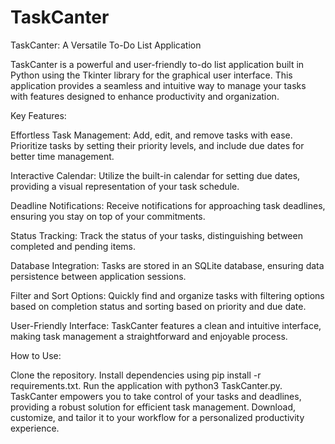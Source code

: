 # TaskCanter
TaskCanter: A Versatile To-Do List Application

TaskCanter is a powerful and user-friendly to-do list application built in Python using the Tkinter library for the graphical user interface. This application provides a seamless and intuitive way to manage your tasks with features designed to enhance productivity and organization.

Key Features:

Effortless Task Management: Add, edit, and remove tasks with ease. Prioritize tasks by setting their priority levels, and include due dates for better time management.

Interactive Calendar: Utilize the built-in calendar for setting due dates, providing a visual representation of your task schedule.

Deadline Notifications: Receive notifications for approaching task deadlines, ensuring you stay on top of your commitments.

Status Tracking: Track the status of your tasks, distinguishing between completed and pending items.

Database Integration: Tasks are stored in an SQLite database, ensuring data persistence between application sessions.

Filter and Sort Options: Quickly find and organize tasks with filtering options based on completion status and sorting based on priority and due date.

User-Friendly Interface: TaskCanter features a clean and intuitive interface, making task management a straightforward and enjoyable process.

How to Use:

Clone the repository.
Install dependencies using pip install -r requirements.txt.
Run the application with python3 TaskCanter.py.
TaskCanter empowers you to take control of your tasks and deadlines, providing a robust solution for efficient task management. Download, customize, and tailor it to your workflow for a personalized productivity experience.
